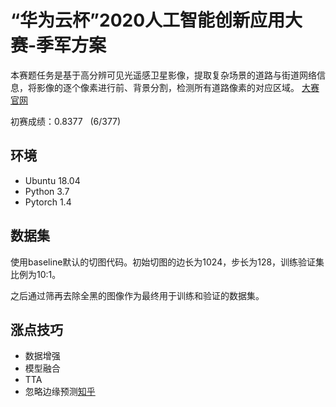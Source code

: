 # “华为云杯”2020人工智能创新应用大赛-季军方案

本赛题任务是基于高分辨可见光遥感卫星影像，提取复杂场景的道路与街道网络信息，将影像的逐个像素进行前、背景分割，检测所有道路像素的对应区域。
[大赛官网](https://competition.huaweicloud.com/information/1000041322/circumstance)

初赛成绩：0.8377 &nbsp; (6/377)

## 环境
* Ubuntu 18.04 
* Python 3.7
* Pytorch 1.4

## 数据集
使用baseline默认的切图代码。初始切图的边长为1024，步长为128，训练验证集比例为10:1。

之后通过筛再去除全黑的图像作为最终用于训练和验证的数据集。

## 涨点技巧
* 数据增强
* 模型融合
* TTA
* 忽略边缘预测[知乎](https://zhuanlan.zhihu.com/p/158769096)


